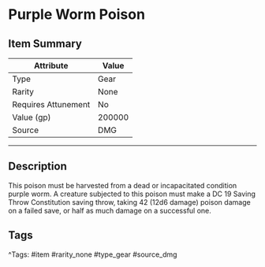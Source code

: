 # Purple Worm Poison

## Item Summary

| Attribute            | Value                        |
|----------------------|------------------------------|
| Type                 | Gear |
| Rarity               | None             |
| Requires Attunement  | No                |
| Value (gp)           | 200000    |
| Source               | DMG |

---

## Description

This poison must be harvested from a dead or incapacitated condition purple worm. A creature subjected to this poison must make a DC 19 Saving Throw Constitution saving throw, taking 42 (12d6 damage) poison damage on a failed save, or half as much damage on a successful one.

## Tags

^Tags: #item #rarity_none #type_gear #source_dmg